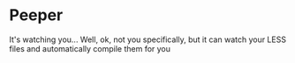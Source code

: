 Peeper
======

It's watching you...
Well, ok, not you specifically, but it can watch your LESS files and automatically compile them for you